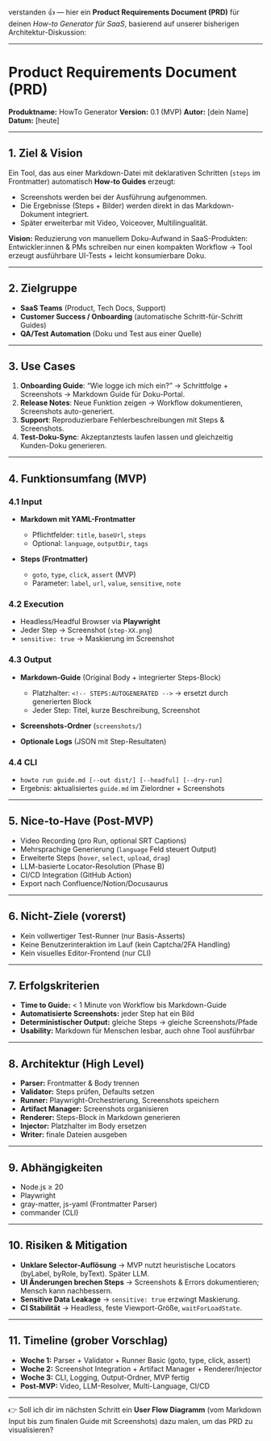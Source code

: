 verstanden 👍 — hier ein **Product Requirements Document (PRD)** für deinen *How-to Generator für SaaS*, basierend auf unserer bisherigen Architektur-Diskussion:

---

# Product Requirements Document (PRD)

**Produktname:** HowTo Generator
**Version:** 0.1 (MVP)
**Autor:** \[dein Name]
**Datum:** \[heute]

---

## 1. Ziel & Vision

Ein Tool, das aus einer Markdown-Datei mit deklarativen Schritten (`steps` im Frontmatter) automatisch **How-to Guides** erzeugt:

* Screenshots werden bei der Ausführung aufgenommen.
* Die Ergebnisse (Steps + Bilder) werden direkt in das Markdown-Dokument integriert.
* Später erweiterbar mit Video, Voiceover, Multilingualität.

**Vision:**
Reduzierung von manuellem Doku-Aufwand in SaaS-Produkten: Entwickler\:innen & PMs schreiben nur einen kompakten Workflow → Tool erzeugt ausführbare UI-Tests + leicht konsumierbare Doku.

---

## 2. Zielgruppe

* **SaaS Teams** (Product, Tech Docs, Support)
* **Customer Success / Onboarding** (automatische Schritt-für-Schritt Guides)
* **QA/Test Automation** (Doku und Test aus einer Quelle)

---

## 3. Use Cases

1. **Onboarding Guide**: “Wie logge ich mich ein?” → Schrittfolge + Screenshots → Markdown Guide für Doku-Portal.
2. **Release Notes**: Neue Funktion zeigen → Workflow dokumentieren, Screenshots auto-generiert.
3. **Support**: Reproduzierbare Fehlerbeschreibungen mit Steps & Screenshots.
4. **Test-Doku-Sync**: Akzeptanztests laufen lassen und gleichzeitig Kunden-Doku generieren.

---

## 4. Funktionsumfang (MVP)

### 4.1 Input

* **Markdown mit YAML-Frontmatter**

  * Pflichtfelder: `title`, `baseUrl`, `steps`
  * Optional: `language`, `outputDir`, `tags`
* **Steps (Frontmatter)**

  * `goto`, `type`, `click`, `assert` (MVP)
  * Parameter: `label`, `url`, `value`, `sensitive`, `note`

### 4.2 Execution

* Headless/Headful Browser via **Playwright**
* Jeder Step → Screenshot (`step-XX.png`)
* `sensitive: true` → Maskierung im Screenshot

### 4.3 Output

* **Markdown-Guide** (Original Body + integrierter Steps-Block)

  * Platzhalter: `<!-- STEPS:AUTOGENERATED -->` → ersetzt durch generierten Block
  * Jeder Step: Titel, kurze Beschreibung, Screenshot
* **Screenshots-Ordner** (`screenshots/`)
* **Optionale Logs** (JSON mit Step-Resultaten)

### 4.4 CLI

* `howto run guide.md [--out dist/] [--headful] [--dry-run]`
* Ergebnis: aktualisiertes `guide.md` im Zielordner + Screenshots

---

## 5. Nice-to-Have (Post-MVP)

* Video Recording (pro Run, optional SRT Captions)
* Mehrsprachige Generierung (`language` Feld steuert Output)
* Erweiterte Steps (`hover`, `select`, `upload`, `drag`)
* LLM-basierte Locator-Resolution (Phase B)
* CI/CD Integration (GitHub Action)
* Export nach Confluence/Notion/Docusaurus

---

## 6. Nicht-Ziele (vorerst)

* Kein vollwertiger Test-Runner (nur Basis-Asserts)
* Keine Benutzerinteraktion im Lauf (kein Captcha/2FA Handling)
* Kein visuelles Editor-Frontend (nur CLI)

---

## 7. Erfolgskriterien

* **Time to Guide:** < 1 Minute von Workflow bis Markdown-Guide
* **Automatisierte Screenshots:** jeder Step hat ein Bild
* **Deterministischer Output:** gleiche Steps → gleiche Screenshots/Pfade
* **Usability:** Markdown für Menschen lesbar, auch ohne Tool ausführbar

---

## 8. Architektur (High Level)

* **Parser:** Frontmatter & Body trennen
* **Validator:** Steps prüfen, Defaults setzen
* **Runner:** Playwright-Orchestrierung, Screenshots speichern
* **Artifact Manager:** Screenshots organisieren
* **Renderer:** Steps-Block in Markdown generieren
* **Injector:** Platzhalter im Body ersetzen
* **Writer:** finale Dateien ausgeben

---

## 9. Abhängigkeiten

* Node.js ≥ 20
* Playwright
* gray-matter, js-yaml (Frontmatter Parser)
* commander (CLI)

---

## 10. Risiken & Mitigation

* **Unklare Selector-Auflösung** → MVP nutzt heuristische Locators (byLabel, byRole, byText). Später LLM.
* **UI Änderungen brechen Steps** → Screenshots & Errors dokumentieren; Mensch kann nachbessern.
* **Sensitive Data Leakage** → `sensitive: true` erzwingt Maskierung.
* **CI Stabilität** → Headless, feste Viewport-Größe, `waitForLoadState`.

---

## 11. Timeline (grober Vorschlag)

* **Woche 1:** Parser + Validator + Runner Basic (goto, type, click, assert)
* **Woche 2:** Screenshot Integration + Artifact Manager + Renderer/Injector
* **Woche 3:** CLI, Logging, Output-Ordner, MVP fertig
* **Post-MVP:** Video, LLM-Resolver, Multi-Language, CI/CD

---

👉 Soll ich dir im nächsten Schritt ein **User Flow Diagramm** (vom Markdown Input bis zum finalen Guide mit Screenshots) dazu malen, um das PRD zu visualisieren?
